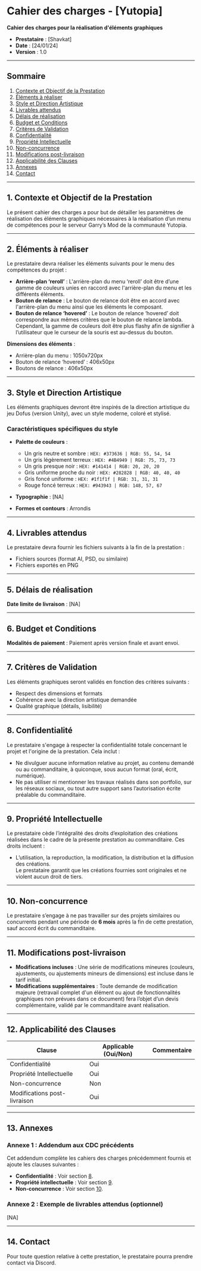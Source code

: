 # Cahier des charges - [Yutopia]

**Cahier des charges pour la réalisation d'éléments graphiques**

- **Prestataire** : [Shavkat]  
- **Date** : [24/01/24]  
- **Version** : 1.0  

---

## Sommaire
1. [Contexte et Objectif de la Prestation](#1-contexte-et-objectif-de-la-prestation)  
2. [Éléments à réaliser](#2-éléments-à-réaliser)  
3. [Style et Direction Artistique](#3-style-et-direction-artistique)  
4. [Livrables attendus](#4-livrables-attendus)  
5. [Délais de réalisation](#5-délais-de-réalisation)  
6. [Budget et Conditions](#6-budget-et-conditions)  
7. [Critères de Validation](#7-critères-de-validation)  
8. [Confidentialité](#8-confidentialité)  
9. [Propriété Intellectuelle](#9-propriété-intellectuelle)  
10. [Non-concurrence](#10-non-concurrence)  
11. [Modifications post-livraison](#11-modifications-post-livraison)  
12. [Applicabilité des Clauses](#12-applicabilité-des-clauses)  
13. [Annexes](#13-annexes)  
14. [Contact](#14-contact)  

---

## 1. Contexte et Objectif de la Prestation  
Le présent cahier des charges a pour but de détailler les paramètres de réalisation des éléments graphiques nécessaires à la réalisation d’un menu de compétences pour le serveur Garry’s Mod de la communauté Yutopia.  

---

## 2. Éléments à réaliser  
Le prestataire devra réaliser les éléments suivants pour le menu des compétences du projet :  
- **Arrière-plan ‘reroll’** : L'arrière-plan du menu ‘reroll’ doit être d’une gamme de couleurs unies en raccord avec l'arrière-plan du menu et les différents éléments.  
- **Bouton de relance** : Le bouton de relance doit être en accord avec l'arrière-plan du menu ainsi que les éléments le composant.  
- **Bouton de relance ‘hovered’** : Le bouton de relance ‘hovered’ doit correspondre aux mêmes critères que le bouton de relance lambda. Cependant, la gamme de couleurs doit être plus flashy afin de signifier à l’utilisateur que le curseur de la souris est au-dessus du bouton.  

**Dimensions des éléments** :  
- Arrière-plan du menu : 1050x720px  
- Bouton de relance ‘hovered’ : 406x50px  
- Boutons de relance : 406x50px  

---

## 3. Style et Direction Artistique  
Les éléments graphiques devront être inspirés de la direction artistique du jeu Dofus (version Unity), avec un style moderne, coloré et stylisé.  

### Caractéristiques spécifiques du style  
- **Palette de couleurs** :  
  - Un gris neutre et sombre : `HEX: #373636 | RGB: 55, 54, 54`  
  - Un gris légèrement terreux : `HEX: #4B4949 | RGB: 75, 73, 73`  
  - Un gris presque noir : `HEX: #141414 | RGB: 20, 20, 20`  
  - Gris uniforme proche du noir : `HEX: #282828 | RGB: 40, 40, 40`  
  - Gris foncé uniforme : `HEX: #1f1f1f | RGB: 31, 31, 31`  
  - Rouge foncé terreux : `HEX: #943943 | RGB: 148, 57, 67`  

- **Typographie** : [NA]  
- **Formes et contours** : Arrondis  

---

## 4. Livrables attendus  
Le prestataire devra fournir les fichiers suivants à la fin de la prestation :  
- Fichiers sources (format AI, PSD, ou similaire)  
- Fichiers exportés en PNG  

---

## 5. Délais de réalisation  
**Date limite de livraison** : [NA]  

---

## 6. Budget et Conditions  
**Modalités de paiement** : Paiement après version finale et avant envoi.  

---

## 7. Critères de Validation  
Les éléments graphiques seront validés en fonction des critères suivants :  
- Respect des dimensions et formats  
- Cohérence avec la direction artistique demandée  
- Qualité graphique (détails, lisibilité)  

---

## 8. Confidentialité  
Le prestataire s'engage à respecter la confidentialité totale concernant le projet et l'origine de la prestation. Cela inclut :  
- Ne divulguer aucune information relative au projet, au contenu demandé ou au commanditaire, à quiconque, sous aucun format (oral, écrit, numérique).  
- Ne pas utiliser ni mentionner les travaux réalisés dans son portfolio, sur les réseaux sociaux, ou tout autre support sans l’autorisation écrite préalable du commanditaire.  

---

## 9. Propriété Intellectuelle  
Le prestataire cède l’intégralité des droits d’exploitation des créations réalisées dans le cadre de la présente prestation au commanditaire. Ces droits incluent :  
- L’utilisation, la reproduction, la modification, la distribution et la diffusion des créations.  
Le prestataire garantit que les créations fournies sont originales et ne violent aucun droit de tiers.  

---

## 10. Non-concurrence  
Le prestataire s’engage à ne pas travailler sur des projets similaires ou concurrents pendant une période de **6 mois** après la fin de cette prestation, sauf accord écrit du commanditaire.  

---

## 11. Modifications post-livraison  
- **Modifications incluses** : Une série de modifications mineures (couleurs, ajustements, ou ajustements mineurs de dimensions) est incluse dans le tarif initial.  
- **Modifications supplémentaires** : Toute demande de modification majeure (retravail complet d'un élément ou ajout de fonctionnalités graphiques non prévues dans ce document) fera l’objet d’un devis complémentaire, validé par le commanditaire avant réalisation.  

---

## 12. Applicabilité des Clauses  
| Clause                     | Applicable (Oui/Non) | Commentaire                   |  
|----------------------------|----------------------|--------------------------------|  
| Confidentialité            | Oui                 |                                |  
| Propriété Intellectuelle   | Oui                 |                                |  
| Non-concurrence            | Non                 |                                |  
| Modifications post-livraison | Oui               |                                |  

---

## 13. Annexes  
### Annexe 1 : Addendum aux CDC précédents  
Cet addendum complète les cahiers des charges précédemment fournis et ajoute les clauses suivantes :  
- **Confidentialité** : Voir section [8](#8-confidentialité).  
- **Propriété intellectuelle** : Voir section [9](#9-propriété-intellectuelle).  
- **Non-concurrence** : Voir section [10](#10-non-concurrence).  

### Annexe 2 : Exemple de livrables attendus (optionnel)  
[NA]  

---

## 14. Contact  
Pour toute question relative à cette prestation, le prestataire pourra prendre contact via Discord.   

